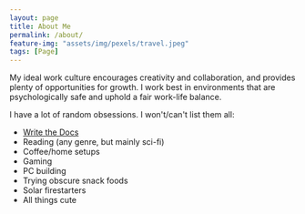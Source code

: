 ```yaml
---
layout: page
title: About Me
permalink: /about/
feature-img: "assets/img/pexels/travel.jpeg"
tags: [Page]
---
```


My ideal work culture encourages creativity and collaboration, and provides plenty of opportunities for growth. I work best in environments that are psychologically safe and 
uphold a fair work-life balance. ​

I have a lot of random obsessions. I won't/can't list them all:

* [Write the Docs](https://www.writethedocs.org/)
* Reading (any genre, but mainly sci-fi)
* Coffee/home setups
* Gaming
* PC building
* Trying obscure snack foods
* Solar firestarters
* All things cute